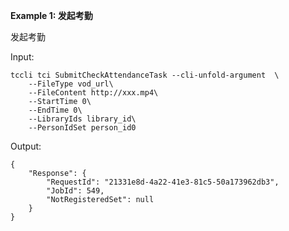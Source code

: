 **Example 1: 发起考勤**

发起考勤

Input: 

```
tccli tci SubmitCheckAttendanceTask --cli-unfold-argument  \
    --FileType vod_url\
    --FileContent http://xxx.mp4\
    --StartTime 0\
    --EndTime 0\
    --LibraryIds library_id\
    --PersonIdSet person_id0
```

Output: 
```
{
    "Response": {
        "RequestId": "21331e8d-4a22-41e3-81c5-50a173962db3",
        "JobId": 549,
        "NotRegisteredSet": null
    }
}
```

